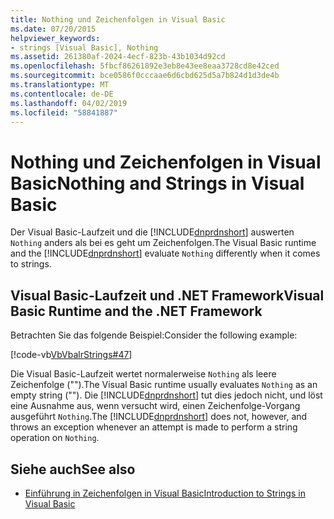 ```yaml
---
title: Nothing und Zeichenfolgen in Visual Basic
ms.date: 07/20/2015
helpviewer_keywords:
- strings [Visual Basic], Nothing
ms.assetid: 261380af-2024-4ecf-823b-43b1034d92cd
ms.openlocfilehash: 5fbcf86261892e3eb8e43ee8eaa3728cd8e42ced
ms.sourcegitcommit: bce0586f0cccaae6d6cbd625d5a7b824d1d3de4b
ms.translationtype: MT
ms.contentlocale: de-DE
ms.lasthandoff: 04/02/2019
ms.locfileid: "58841887"
---
```

# <a name="nothing-and-strings-in-visual-basic"></a><span data-ttu-id="2fd5e-102">Nothing und Zeichenfolgen in Visual Basic</span><span class="sxs-lookup"><span data-stu-id="2fd5e-102">Nothing and Strings in Visual Basic</span></span>
<span data-ttu-id="2fd5e-103">Der Visual Basic-Laufzeit und die [!INCLUDE[dnprdnshort](~/includes/dnprdnshort-md.md)] auswerten `Nothing` anders als bei es geht um Zeichenfolgen.</span><span class="sxs-lookup"><span data-stu-id="2fd5e-103">The Visual Basic runtime and the [!INCLUDE[dnprdnshort](~/includes/dnprdnshort-md.md)] evaluate `Nothing` differently when it comes to strings.</span></span>  
  
## <a name="visual-basic-runtime-and-the-net-framework"></a><span data-ttu-id="2fd5e-104">Visual Basic-Laufzeit und .NET Framework</span><span class="sxs-lookup"><span data-stu-id="2fd5e-104">Visual Basic Runtime and the .NET Framework</span></span>  
 <span data-ttu-id="2fd5e-105">Betrachten Sie das folgende Beispiel:</span><span class="sxs-lookup"><span data-stu-id="2fd5e-105">Consider the following example:</span></span>  
  
 [!code-vb[VbVbalrStrings#47](~/samples/snippets/visualbasic/VS_Snippets_VBCSharp/VbVbalrStrings/VB/Class2.vb#47)]  
  
 <span data-ttu-id="2fd5e-106">Die Visual Basic-Laufzeit wertet normalerweise `Nothing` als leere Zeichenfolge ("").</span><span class="sxs-lookup"><span data-stu-id="2fd5e-106">The Visual Basic runtime usually evaluates `Nothing` as an empty string ("").</span></span> <span data-ttu-id="2fd5e-107">Die [!INCLUDE[dnprdnshort](~/includes/dnprdnshort-md.md)] tut dies jedoch nicht, und löst eine Ausnahme aus, wenn versucht wird, einen Zeichenfolge-Vorgang ausgeführt `Nothing`.</span><span class="sxs-lookup"><span data-stu-id="2fd5e-107">The [!INCLUDE[dnprdnshort](~/includes/dnprdnshort-md.md)] does not, however, and throws an exception whenever an attempt is made to perform a string operation on `Nothing`.</span></span>  
  
## <a name="see-also"></a><span data-ttu-id="2fd5e-108">Siehe auch</span><span class="sxs-lookup"><span data-stu-id="2fd5e-108">See also</span></span>

- [<span data-ttu-id="2fd5e-109">Einführung in Zeichenfolgen in Visual Basic</span><span class="sxs-lookup"><span data-stu-id="2fd5e-109">Introduction to Strings in Visual Basic</span></span>](../../../../visual-basic/programming-guide/language-features/strings/introduction-to-strings.md)
